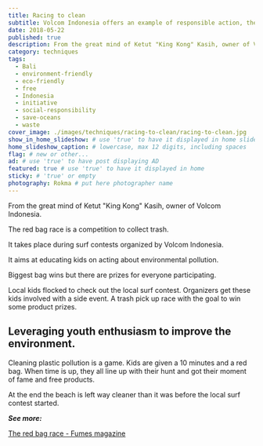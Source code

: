 ```yaml
---
title: Racing to clean
subtitle: Volcom Indonesia offers an example of responsible action, the Red Bag race.
date: 2018-05-22
published: true
description: From the great mind of Ketut "King Kong" Kasih, owner of Volcom Indonesia. The red bag race is a competition to collect trash at surf contests. # max 160 digits cos dunno how to trim it, yet......
category: techniques
tags:
  - Bali
  - environment-friendly
  - eco-friendly
  - free
  - Indonesia
  - initiative
  - social-responsibility
  - save-oceans
  - waste
cover_image: ./images/techniques/racing-to-clean/racing-to-clean.jpg
show_in_home_slideshow: # use 'true' to have it displayed in home slideshow
home_slideshow_caption: # lowercase, max 12 digits, including spaces
flag: # new or other...
ad: # use 'true' to have post displaying AD
featured: true # use 'true' to have it displayed in home
sticky: # 'true' or empty
photography: Rokma # put here photographer name
---
```


From the great mind of Ketut "King Kong" Kasih, owner of Volcom Indonesia.

The red bag race is a competition to collect trash.

It takes place during surf contests organized by Volcom Indonesia.

It aims at educating kids on acting about environmental pollution.

Biggest bag wins but there are prizes for everyone participating.

Local kids flocked to check out the local surf contest. Organizers get these kids involved with a side event. A trash pick up race with the goal to win some product prizes.

## Leveraging youth enthusiasm to improve the environment.

Cleaning plastic pollution is a game. Kids are given a 10 minutes and a red bag. When time is up, they all line up with their hunt and got their moment of fame and free products.

At the end the beach is left way cleaner than it was before the local surf contest started.


**_See more:_**

[The red bag race - Fumes magazine](https://fumes.junglestar.org/balance/the-red-bag-race/)
